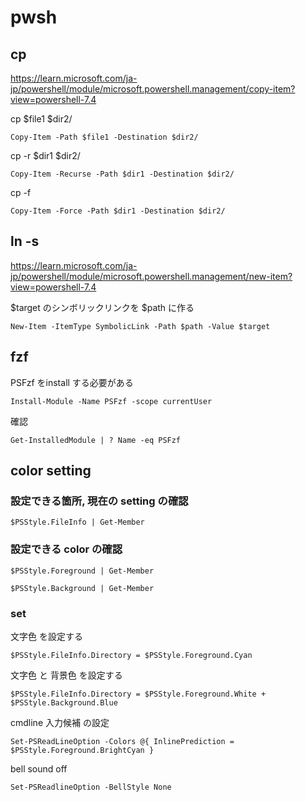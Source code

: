 
# pwsh


## cp

https://learn.microsoft.com/ja-jp/powershell/module/microsoft.powershell.management/copy-item?view=powershell-7.4


cp $file1 $dir2/

```
Copy-Item -Path $file1 -Destination $dir2/
```

cp -r $dir1 $dir2/

```
Copy-Item -Recurse -Path $dir1 -Destination $dir2/
```

cp -f

```
Copy-Item -Force -Path $dir1 -Destination $dir2/
```


## ln -s

https://learn.microsoft.com/ja-jp/powershell/module/microsoft.powershell.management/new-item?view=powershell-7.4


$target のシンボリックリンクを $path に作る

```
New-Item -ItemType SymbolicLink -Path $path -Value $target
```



## fzf

PSFzf をinstall する必要がある

```
Install-Module -Name PSFzf -scope currentUser
```

確認

```
Get-InstalledModule | ? Name -eq PSFzf
```



## color setting

### 設定できる箇所, 現在の setting の確認

```
$PSStyle.FileInfo | Get-Member
```


### 設定できる color の確認

```
$PSStyle.Foreground | Get-Member
```

```
$PSStyle.Background | Get-Member
```


### set

文字色 を設定する

```
$PSStyle.FileInfo.Directory = $PSStyle.Foreground.Cyan
```

文字色 と 背景色 を設定する

```
$PSStyle.FileInfo.Directory = $PSStyle.Foreground.White + $PSStyle.Background.Blue
```


cmdline 入力候補 の設定

```
Set-PSReadLineOption -Colors @{ InlinePrediction = $PSStyle.Foreground.BrightCyan }
```


bell sound off

```
Set-PSReadlineOption -BellStyle None
```



